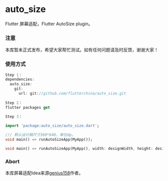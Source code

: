 # auto_size
Flutter 屏幕适配，Flutter AutoSize plugin。

### 注意
本库暂未正式发布，希望大家帮忙测试。如有任何问题请及时反馈，谢谢大家！

### 使用方式
```dart
Step 1：
dependencies:
  auto_size:
    git:
      url: git://github.com/flutterchina/auto_size.git  
      
Step 2：
flutter packages get  
  
Step 3：

import 'package:auto_size/auto_size.dart';

/// 默认设计稿尺寸360*640，单位dp。
void main() => runAutoSizeApp(MyApp());

void main() => runAutoSizeApp(MyApp(), width: designWidth, height: designeight);

```

### Abort
本库屏幕适配Idea来源[genius158](https://github.com/genius158/FlutterTest)作者。



